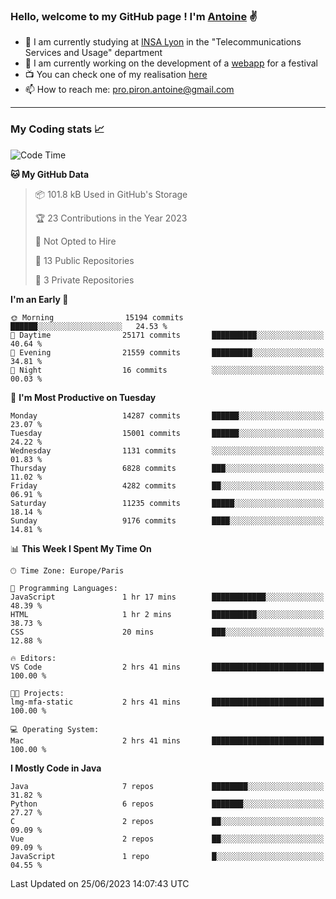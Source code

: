 ### Hello, welcome to my GitHub page ! I'm [Antoine](https://github.com/AntoinePiron) ✌️

- 🌱 I am currently studying at [INSA Lyon](https://www.insa-lyon.fr) in the "Telecommunications Services and Usage" department
- 🔭 I am currently working on the development of a [webapp](https://github.com/24HeuresINSA/Overbookd) for a festival
- 📺 You can check one of my realisation [here](https://astustc.fr)
- 📫 How to reach me: [pro.piron.antoine@gmail.com](mailto:pro.piron.antoine@gmail.com)

---

### My Coding stats 📈
<!--START_SECTION:waka-->
![Code Time](http://img.shields.io/badge/Code%20Time-159%20hrs%208%20mins-blue)

**🐱 My GitHub Data** 

> 📦 101.8 kB Used in GitHub's Storage 
 > 
> 🏆 23 Contributions in the Year 2023
 > 
> 🚫 Not Opted to Hire
 > 
> 📜 13 Public Repositories 
 > 
> 🔑 3 Private Repositories 
 > 
**I'm an Early 🐤** 

```text
🌞 Morning                15194 commits       ██████░░░░░░░░░░░░░░░░░░░   24.53 % 
🌆 Daytime                25171 commits       ██████████░░░░░░░░░░░░░░░   40.64 % 
🌃 Evening                21559 commits       █████████░░░░░░░░░░░░░░░░   34.81 % 
🌙 Night                  16 commits          ░░░░░░░░░░░░░░░░░░░░░░░░░   00.03 % 
```
📅 **I'm Most Productive on Tuesday** 

```text
Monday                   14287 commits       ██████░░░░░░░░░░░░░░░░░░░   23.07 % 
Tuesday                  15001 commits       ██████░░░░░░░░░░░░░░░░░░░   24.22 % 
Wednesday                1131 commits        ░░░░░░░░░░░░░░░░░░░░░░░░░   01.83 % 
Thursday                 6828 commits        ███░░░░░░░░░░░░░░░░░░░░░░   11.02 % 
Friday                   4282 commits        ██░░░░░░░░░░░░░░░░░░░░░░░   06.91 % 
Saturday                 11235 commits       █████░░░░░░░░░░░░░░░░░░░░   18.14 % 
Sunday                   9176 commits        ████░░░░░░░░░░░░░░░░░░░░░   14.81 % 
```


📊 **This Week I Spent My Time On** 

```text
🕑︎ Time Zone: Europe/Paris

💬 Programming Languages: 
JavaScript               1 hr 17 mins        ████████████░░░░░░░░░░░░░   48.39 % 
HTML                     1 hr 2 mins         ██████████░░░░░░░░░░░░░░░   38.73 % 
CSS                      20 mins             ███░░░░░░░░░░░░░░░░░░░░░░   12.88 % 

🔥 Editors: 
VS Code                  2 hrs 41 mins       █████████████████████████   100.00 % 

🐱‍💻 Projects: 
lmg-mfa-static           2 hrs 41 mins       █████████████████████████   100.00 % 

💻 Operating System: 
Mac                      2 hrs 41 mins       █████████████████████████   100.00 % 
```

**I Mostly Code in Java** 

```text
Java                     7 repos             ████████░░░░░░░░░░░░░░░░░   31.82 % 
Python                   6 repos             ███████░░░░░░░░░░░░░░░░░░   27.27 % 
C                        2 repos             ██░░░░░░░░░░░░░░░░░░░░░░░   09.09 % 
Vue                      2 repos             ██░░░░░░░░░░░░░░░░░░░░░░░   09.09 % 
JavaScript               1 repo              █░░░░░░░░░░░░░░░░░░░░░░░░   04.55 % 
```




 Last Updated on 25/06/2023 14:07:43 UTC
<!--END_SECTION:waka-->
